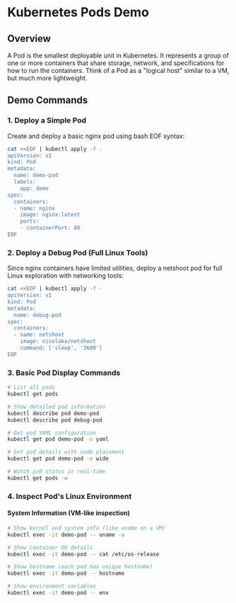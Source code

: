 # Kubernetes Pods Demo

## Overview
A Pod is the smallest deployable unit in Kubernetes. It represents a group of one or more containers that share storage, network, and specifications for how to run the containers. Think of a Pod as a "logical host" similar to a VM, but much more lightweight.

## Demo Commands

### 1. Deploy a Simple Pod

Create and deploy a basic nginx pod using bash EOF syntax:

```bash
cat <<EOF | kubectl apply -f -
apiVersion: v1
kind: Pod
metadata:
  name: demo-pod
  labels:
    app: demo
spec:
  containers:
  - name: nginx
    image: nginx:latest
    ports:
    - containerPort: 80
EOF
```

### 2. Deploy a Debug Pod (Full Linux Tools)

Since nginx containers have limited utilities, deploy a netshoot pod for full Linux exploration with networking tools:

```bash
cat <<EOF | kubectl apply -f -
apiVersion: v1
kind: Pod
metadata:
  name: debug-pod
spec:
  containers:
  - name: netshoot
    image: nicolaka/netshoot
    command: ['sleep', '3600']
EOF
```

### 3. Basic Pod Display Commands

```bash
# List all pods
kubectl get pods

# Show detailed pod information
kubectl describe pod demo-pod
kubectl describe pod debug-pod

# Get pod YAML configuration
kubectl get pod demo-pod -o yaml

# Get pod details with node placement
kubectl get pod demo-pod -o wide

# Watch pod status in real-time
kubectl get pods -w
```

### 4. Inspect Pod's Linux Environment

#### System Information (VM-like inspection)
```bash
# Show kernel and system info (like uname on a VM)
kubectl exec -it demo-pod -- uname -a

# Show container OS details
kubectl exec -it demo-pod -- cat /etc/os-release

# Show hostname (each pod has unique hostname)
kubectl exec -it demo-pod -- hostname

# Show environment variables
kubectl exec -it demo-pod -- env
```


